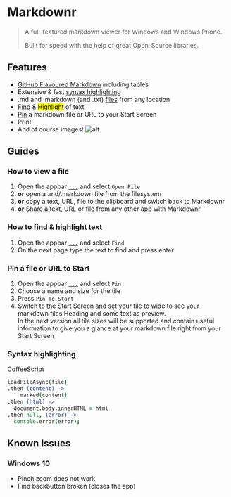 ﻿# Markdownr

> A full-featured markdown viewer for Windows and Windows Phone.
>
> Built for speed with the help of great Open-Source libraries.

## Features

* [GitHub Flavoured Markdown](https://help.github.com/articles/github-flavored-markdown/) including tables
* Extensive & fast [syntax highlighting](#syntax)
* .md and .markdown (and .txt) [files](#file) from any location
* [Find](#find) & <mark>Highlight</mark> of text
* [Pin](#pin) a markdown file or URL to your Start Screen
* Print
* And of course images!
  ![alt](/images/kitten.png)
<span style="display:none">* Automatically generates table of contents (TOC) for easier navigation</span>

## Guides

### How to view a file<a name="file"/>

1. Open the appbar [`...`](#toggleAppBar) and select `Open File`
2. __or__ open a .md/.markdown file from the filesystem
3. __or__ copy a text, URL, file to the clipboard and switch back to Markdownr
4. __or__ Share a text, URL or file from any other app with Markdownr

### How to find & highlight text<a name="find"/>

1. Open the appbar  [`...`](#toggleAppBar) and select `Find`
2. On the next page type the text to find and press enter

### Pin a file or URL to Start<a name="pin"/>

1. Open the appbar  [`...`](#toggleAppBar) and select `Pin`
2. Choose a name and size for the tile
3. Press `Pin To Start`
4. Switch to the Start Screen and set your tile to wide to see your markdown files Heading and some text as preview.<br />
In the next version all tile sizes will be supported and contain useful information to give you a glance at your markdown file right from your Start Screen

### Syntax highlighting<a name="syntax"/>

CoffeeScript

```coffeescript
loadFileAsync(file)
.then (content) ->
    marked(content)
.then (html) ->
  document.body.innerHTML = html
.then null, (error) ->
  console.error(error);
```

## Known Issues

### Windows 10

* Pinch zoom does not work
* Find backbutton broken (closes the app)

<div style="display:none">
### Table Of Contents<a name="toc"/>

Markdownr generates a TOC from the outline of the markdown file.

1. Open the appbar  [`...`](#toggleAppBar) and select `table of contents`
</div>